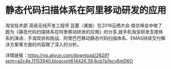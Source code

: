 # 静态代码扫描体系在阿里移动研发的应用

淘宝技术部 高级无线开发工程师 芸墨（龚能）在2018云栖大会·南京峰会中做了题为《静态代码扫描体系在阿里移动研发的应用》的分享,就手机淘宝研发支撑体系的演进、手淘现状和挑战、阿里巴巴移动静态代码扫描体系、EMAS持续交付解决方案等方面的内容做了深入的分析。

详情链接：https://yq.aliyun.com/download/2629?spm=a2c4e.11153940.blogcont614426.39.8cb7a7ecv6mD6O
